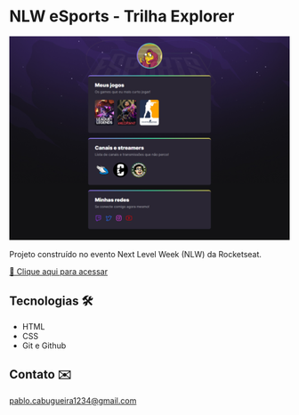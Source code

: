 # NLW eSports - Trilha Explorer

![preview](./.github/preview.png)

Projeto construído no evento Next Level Week (NLW) da Rocketseat.

[🔗 Clique aqui para acessar](https://pablocabugueira.github.io/nlw-esports-explorer/)

## Tecnologias 🛠️

- HTML
- CSS
- Git e Github

## Contato ✉️

pablo.cabugueira1234@gmail.com